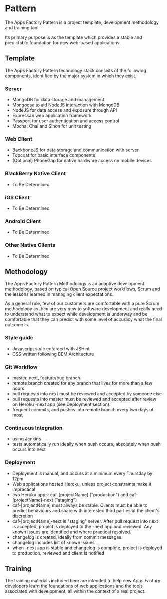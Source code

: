 Pattern
=======

The Apps Factory Pattern is a project template, development methodology and training tool.

Its primary purpose is as the template which provides a stable and predictable foundation for new web-based applications.

## Template

The Apps Factory Pattern technology stack consists of the following components, identified by the major system in which they exist.

### Server
* MongoDB for data storage and management
* Mongoose to aid NodeJS interaction with MongoDB
* NodeJS for data access and exposure through API 
* ExpressJS web application framework
* Passport for user authentication and access control
* Mocha, Chai and Sinon for unit testing

### Web Client
* BackboneJS for data storage and communication with server
* Topcoat for basic interface components
* (Optional) PhoneGap for native hardware access on mobile devices

### BlackBerry Native Client
* To Be Determined

### iOS Client
* To Be Determined

### Android Client
* To Be Determined

### Other Native Clients
* To Be Determined


## Methodology
The Apps Factory Pattern Methodology is an adaptive development methodology, based on typical Open Source project workflows, Scrum and the lessons learned in managing client expectations.

As a general rule, few of our customers are comfortable with a pure Scrum methodology as they are very new to software development and really need to understand what to expect while development is underway and be comfortable that they can predict with some level of accuracy what the final outcome is. 

### Style guide
- Javascript style enforced with JSHint
- CSS written following BEM Architecture


### Git Workflow
- master, next, feature/bug branch. 
- remote branch created for any branch that lives for more than a few hours
- pull requests into next must be reviewed and accepted by someone else
- pull requests into master must be reviewed and accepted after review on Heroku -next app (see Deployment section).
- frequent commits, and pushes into remote branch every two days at most

### Continuous Integration
- using Jenkins
- tests automatically run ideally when push occurs, absolutely when push occurs into next

### Deployment
- Deployment is manual, and occurs at a minimum every Thursday by 12pm
- Web applications hosted Heroku, unless project constraints make it impractical
- two Heroku apps: caf-[projectName] ("production") and caf-[projectName]-next ("staging")
- caf-[projectName] must always be stable. Clients must be able to predict behaviours and share with interested third parties at the client's discretion
- caf-[projectName]-next is "staging" server. After pull request into next is accepted, project is deployed to the -next app and reviewed. Any known issues are identified and where practical resolved.
- changelog is created, ideally from commit messages.
- changelog includes list of known issues
- when -next app is stable and changelog is complete, project is deployed to production, reviewed and client is notified

## Training

The training materials included here are intended to help new Apps Factory developers learn the foundations of web applications and the tools associated with development, all within the context of a real project.

